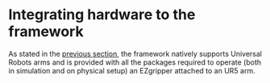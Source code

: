 # Integrating hardware to the framework
As stated in the [previous section](./2_configuring_the_framework.md), the framework natively supports Universal Robots arms and is provided with all the packages required to operate (both in simulation and on physical setup) an EZgripper attached to an UR5 arm.
<!--Image ???-->
